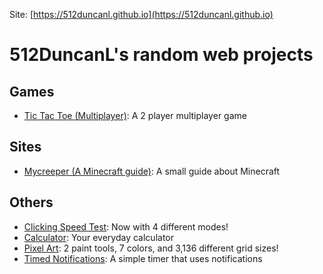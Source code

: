 Site: [https://512duncanl.github.io](https://512duncanl.github.io)

# 512DuncanL's random web projects

## Games
- [Tic Tac Toe (Multiplayer)](https://512duncanl.github.io/tic-tac-toe.html): A 2 player multiplayer game
## Sites
- [Mycreeper (A Minecraft guide)](https://mycreeper.site): A small guide about Minecraft
## Others
- [Clicking Speed Test](https://512duncanl.github.io/clicking-speed-test.html): Now with 4 different modes!
- [Calculator](https://512duncanl.github.io/calculator.html): Your everyday calculator
- [Pixel Art](https://512duncanl.github.io/pixel-art.html): 2 paint tools, 7 colors, and 3,136 different grid sizes!
- [Timed Notifications](https://512duncanl.github.io/timed-notifications.html): A simple timer that uses notifications